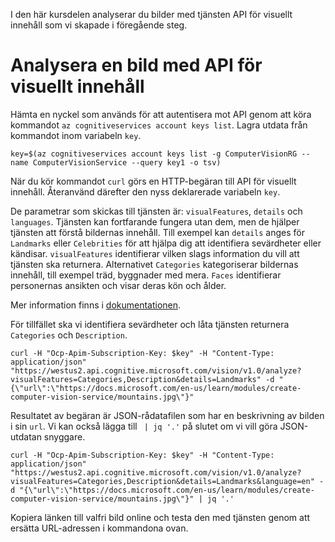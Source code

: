 I den här kursdelen analyserar du bilder med tjänsten API för visuellt innehåll som vi skapade i föregående steg.

# <a name="analyzing-an-image-with-computer-vision-api"></a>Analysera en bild med API för visuellt innehåll

Hämta en nyckel som används för att autentisera mot API genom att köra kommandot `az cognitiveservices account keys list`. Lagra utdata från kommandot inom variabeln `key`.

```azurecli
key=$(az cognitiveservices account keys list -g ComputerVisionRG --name ComputerVisionService --query key1 -o tsv)
```

När du kör kommandot `curl` görs en HTTP-begäran till API för visuellt innehåll. Återanvänd därefter den nyss deklarerade variabeln `key`.

De parametrar som skickas till tjänsten är: `visualFeatures`, `details` och `languages`. Tjänsten kan fortfarande fungera utan dem, men de hjälper tjänsten att förstå bildernas innehåll. Till exempel kan `details` anges för `Landmarks` eller `Celebrities` för att hjälpa dig att identifiera sevärdheter eller kändisar. `visualFeatures` identifierar vilken slags information du vill att tjänsten ska returnera. Alternativet `Categories` kategoriserar bildernas innehåll, till exempel träd, byggnader med mera. `Faces` identifierar personernas ansikten och visar deras kön och ålder.

Mer information finns i [dokumentationen](https://westus.dev.cognitive.microsoft.com/docs/services/56f91f2d778daf23d8ec6739/operations/56f91f2e778daf14a499e1fa).

För tillfället ska vi identifiera sevärdheter och låta tjänsten returnera `Categories` och `Description`.

```azurecli
curl -H "Ocp-Apim-Subscription-Key: $key" -H "Content-Type: application/json" "https://westus2.api.cognitive.microsoft.com/vision/v1.0/analyze?visualFeatures=Categories,Description&details=Landmarks" -d "{\"url\":\"https://docs.microsoft.com/en-us/learn/modules/create-computer-vision-service/mountains.jpg\"}"
```

Resultatet av begäran är JSON-rådatafilen som har en beskrivning av bilden i sin `url`. Vi kan också lägga till ` | jq '.'` på slutet om vi vill göra JSON-utdatan snyggare.

```azurecli
curl -H "Ocp-Apim-Subscription-Key: $key" -H "Content-Type: application/json" "https://westus2.api.cognitive.microsoft.com/vision/v1.0/analyze?visualFeatures=Categories,Description&details=Landmarks&language=en" -d "{\"url\":\"https://docs.microsoft.com/en-us/learn/modules/create-computer-vision-service/mountains.jpg\"}" | jq '.'
```

Kopiera länken till valfri bild online och testa den med tjänsten genom att ersätta URL-adressen i kommandona ovan.